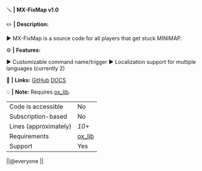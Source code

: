 :screwdriver:  **|** **MX-FixMap v1.0**

:pencil2: **|** **Description:**

▶ MX-FixMap is a source code for all players that get stuck MINIMAP.

:gear: **|** **Features:**

▶ Customizable command name/trigger
▶ Localization support for multiple languages (currently 2)

:link: **|** **Links:**
[GitHub](https://github.com/Mxthesss/MX-FixMap)
[DOCS](https://mxthess.gitbook.io/mx-scripts/)

:bulb: **|** **Note:**
Requires [ox_lib](https://github.com/overextended/ox_lib/releases).

|                                         |                                |
|-------------------------------------|----------------------------|
| Code is accessible       | No                 |
| Subscription-based      | No                 |
| Lines (approximately)  | *10+*  |
| Requirements                | [ox_lib](https://github.com/overextended/ox_lib/releases)   |
| Support                           | Yes              |

||@everyone ||
